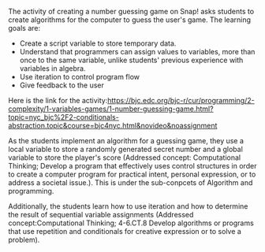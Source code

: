 The activity of creating a number guessing game on Snap! asks students to create algorithms for the computer to guess the user's game. 
The learning goals are: 
* Create a script variable to store temporary data.
* Understand that programmers can assign values to variables, more than once to the same variable, unlike students' previous experience with variables in algebra.
* Use iteration to control program flow
* Give feedback to the user

Here is the link for the activity:https://bjc.edc.org/bjc-r/cur/programming/2-complexity/1-variables-games/1-number-guessing-game.html?topic=nyc_bjc%2F2-conditionals-abstraction.topic&course=bjc4nyc.html&novideo&noassignment

As the students implement an algorithm for a guessing game, they use a local variable to store a randomly generated secret number and a global variable to store the player's score (Addressed concept: Computational Thinking; Develop a program that effectively uses control structures in order to create a computer program for practical intent, personal expression, or to address a societal issue.). This is under the sub-conpcets of Algorithm and programming. 

Additionally, the students learn how to use iteration and how to determine the result of sequential variable assignments (Addressed concept:Computational Thinking; 4-6.CT.8 Develop algorithms or programs that use repetition and conditionals for creative expression or to solve a problem).
